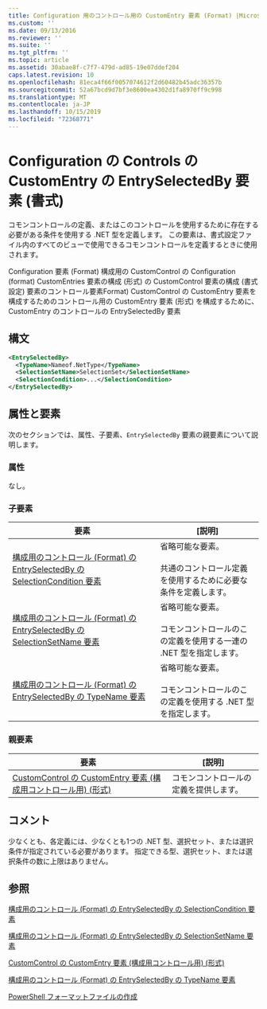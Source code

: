 ```yaml
---
title: Configuration 用のコントロール用の CustomEntry 要素 (Format) |Microsoft Docs
ms.custom: ''
ms.date: 09/13/2016
ms.reviewer: ''
ms.suite: ''
ms.tgt_pltfrm: ''
ms.topic: article
ms.assetid: 30abae8f-c7f7-479d-ad85-19e07ddef204
caps.latest.revision: 10
ms.openlocfilehash: 81eca4f66f0057074612f2d60482b45adc36357b
ms.sourcegitcommit: 52a67bcd9d7bf3e8600ea4302d1fa8970ff9c998
ms.translationtype: MT
ms.contentlocale: ja-JP
ms.lasthandoff: 10/15/2019
ms.locfileid: "72368771"
---
```

# <a name="entryselectedby-element-for-customentry-for-controls-for-configuration-format"></a>Configuration の Controls の CustomEntry の EntrySelectedBy 要素 (書式)

コモンコントロールの定義、またはこのコントロールを使用するために存在する必要がある条件を使用する .NET 型を定義します。 この要素は、書式設定ファイル内のすべてのビューで使用できるコモンコントロールを定義するときに使用されます。

Configuration 要素 (Format) 構成用の CustomControl の Configuration (format) CustomEntries 要素の構成 (形式) の CustomControl 要素の構成 (書式設定) 要素のコントロール要素Format) CustomControl の CustomEntry 要素を構成するためのコントロール用の CustomEntry 要素 (形式) を構成するために、CustomEntry のコントロールの EntrySelectedBy 要素

## <a name="syntax"></a>構文

```xml
<EntrySelectedBy>
  <TypeName>Nameof.NetType</TypeName>
  <SelectionSetName>SelectionSet</SelectionSetName>
  <SelectionCondition>...</SelectionCondition>
</EntrySelectedBy>
```

## <a name="attributes-and-elements"></a>属性と要素

次のセクションでは、属性、子要素、`EntrySelectedBy` 要素の親要素について説明します。

### <a name="attributes"></a>属性

なし。

### <a name="child-elements"></a>子要素

|要素|[説明]|
|-------------|-----------------|
|[構成用のコントロール (Format) の EntrySelectedBy の SelectionCondition 要素](./selectioncondition-element-for-entryselectedby-for-controls-for-configuration-format.md)|省略可能な要素。<br /><br /> 共通のコントロール定義を使用するために必要な条件を定義します。|
|[構成用のコントロール (Format) の EntrySelectedBy の SelectionSetName 要素](./selectionsetname-element-for-selectioncondition-for-controls-for-configuration-format.md)|省略可能な要素。<br /><br /> コモンコントロールのこの定義を使用する一連の .NET 型を指定します。|
|[構成用のコントロール (Format) の EntrySelectedBy の TypeName 要素](./typename-element-for-entryselectedby-for-controls-for-configuration-format.md)|省略可能な要素。<br /><br /> コモンコントロールのこの定義を使用する .NET 型を指定します。|

### <a name="parent-elements"></a>親要素

|要素|[説明]|
|-------------|-----------------|
|[CustomControl の CustomEntry 要素 (構成用コントロール用) (形式)](./customentry-element-for-customcontrol-for-controls-for-configuration-format.md)|コモンコントロールの定義を提供します。|

## <a name="remarks"></a>コメント

少なくとも、各定義には、少なくとも1つの .NET 型、選択セット、または選択条件が指定されている必要があります。 指定できる型、選択セット、または選択条件の数に上限はありません。

## <a name="see-also"></a>参照

[構成用のコントロール (Format) の EntrySelectedBy の SelectionCondition 要素](./selectioncondition-element-for-entryselectedby-for-controls-for-configuration-format.md)

[構成用のコントロール (Format) の EntrySelectedBy の SelectionSetName 要素](./selectionsetname-element-for-selectioncondition-for-controls-for-configuration-format.md)

[CustomControl の CustomEntry 要素 (構成用コントロール用) (形式)](./customentry-element-for-customcontrol-for-controls-for-configuration-format.md)

[構成用のコントロール (Format) の EntrySelectedBy の TypeName 要素](./typename-element-for-selectioncondition-for-controls-for-configuration-format.md)

[PowerShell フォーマットファイルの作成](./writing-a-powershell-formatting-file.md)
